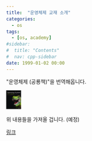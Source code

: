 ```yaml
---
title:  "운영체제 교재 소개" 
categories:
  - os
tags:
  - [os, academy]
#sidebar:
#  title: "Contents"
#  nav: cpp-sidebar
date: 1999-01-02 00:00
---
```


"운영체제 (공룡책)"을 번역해옵니다.

<img src="/assets/img/osbook/os10-cover.jpg" height="50px" title="textbooks"/>

위 내용들을 가져올 겁니다. (예정)

[링크](https://os-book.com/OS10/slide-dir/index.html)
